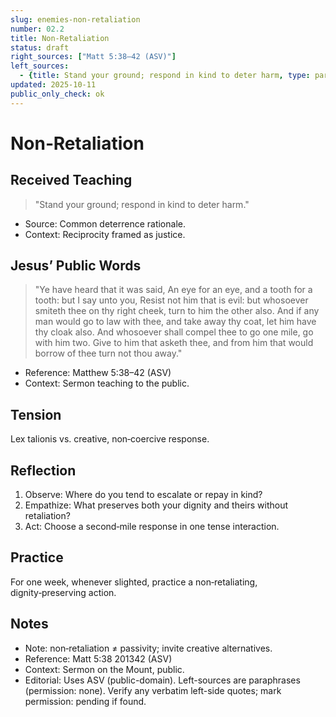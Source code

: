 ```yaml
---
slug: enemies-non-retaliation
number: 02.2
title: Non‑Retaliation
status: draft
right_sources: ["Matt 5:38–42 (ASV)"]
left_sources:
  - {title: Stand your ground; respond in kind to deter harm, type: paraphrase, permission: none}
updated: 2025-10-11
public_only_check: ok
---
```


# Non‑Retaliation

## Received Teaching
> "Stand your ground; respond in kind to deter harm."
- Source: Common deterrence rationale.
- Context: Reciprocity framed as justice.

## Jesus’ Public Words
> "Ye have heard that it was said, An eye for an eye, and a tooth for a tooth: but I say unto you, Resist not him that is evil: but whosoever smiteth thee on thy right cheek, turn to him the other also. And if any man would go to law with thee, and take away thy coat, let him have thy cloak also. And whosoever shall compel thee to go one mile, go with him two. Give to him that asketh thee, and from him that would borrow of thee turn not thou away."
- Reference: Matthew 5:38–42 (ASV)
- Context: Sermon teaching to the public.

## Tension
Lex talionis vs. creative, non‑coercive response.

## Reflection
1. Observe: Where do you tend to escalate or repay in kind?
2. Empathize: What preserves both your dignity and theirs without retaliation?
3. Act: Choose a second‑mile response in one tense interaction.

## Practice
For one week, whenever slighted, practice a non‑retaliating, dignity‑preserving action.

## Notes
- Note: non‑retaliation ≠ passivity; invite creative alternatives.
- Reference: Matt 5:38
201342 (ASV)
- Context: Sermon on the Mount, public.
- Editorial: Uses ASV (public-domain). Left-sources are paraphrases (permission: none). Verify any verbatim left-side quotes; mark permission: pending if found.